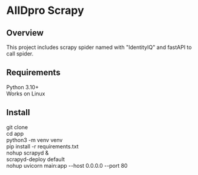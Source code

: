 # AIIDpro Scrapy
## Overview
This project includes scrapy spider named with "IdentityIQ" and fastAPI to call spider.
## Requirements
Python 3.10+
<br>
Works on Linux
## Install
git clone
<br>
cd app
<br>
python3 -m venv venv
<br>
pip install -r requirements.txt
<br>
nohup scrapyd &
<br>
scrapyd-deploy default
<br>
nohup uvicorn main:app --host 0.0.0.0 --port 80
